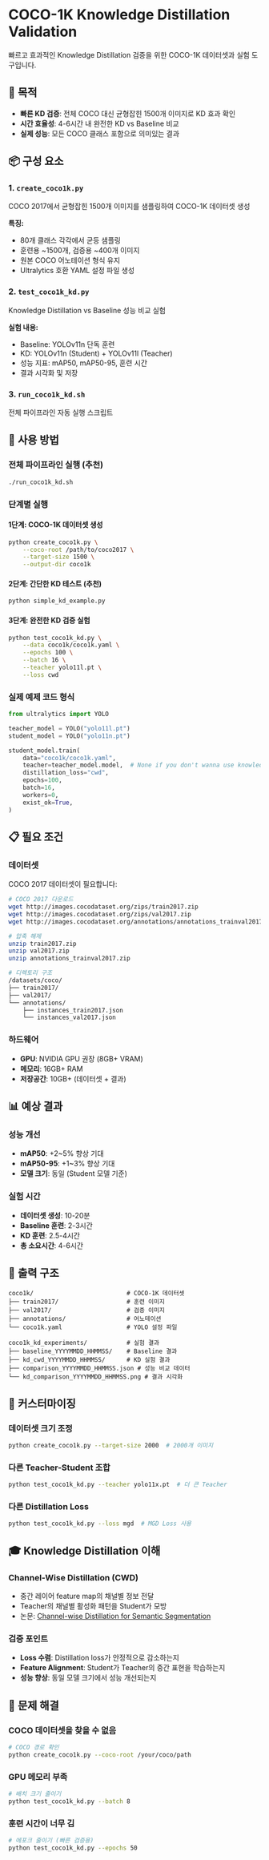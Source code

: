 # COCO-1K Knowledge Distillation Validation

빠르고 효과적인 Knowledge Distillation 검증을 위한 COCO-1K 데이터셋과 실험 도구입니다.

## 🎯 목적

- **빠른 KD 검증**: 전체 COCO 대신 균형잡힌 1500개 이미지로 KD 효과 확인
- **시간 효율성**: 4-6시간 내 완전한 KD vs Baseline 비교
- **실제 성능**: 모든 COCO 클래스 포함으로 의미있는 결과

## 📦 구성 요소

### 1. `create_coco1k.py`
COCO 2017에서 균형잡힌 1500개 이미지를 샘플링하여 COCO-1K 데이터셋 생성

**특징:**
- 80개 클래스 각각에서 균등 샘플링
- 훈련용 ~1500개, 검증용 ~400개 이미지
- 원본 COCO 어노테이션 형식 유지
- Ultralytics 호환 YAML 설정 파일 생성

### 2. `test_coco1k_kd.py`
Knowledge Distillation vs Baseline 성능 비교 실험

**실험 내용:**
- Baseline: YOLOv11n 단독 훈련
- KD: YOLOv11n (Student) + YOLOv11l (Teacher)
- 성능 지표: mAP50, mAP50-95, 훈련 시간
- 결과 시각화 및 저장

### 3. `run_coco1k_kd.sh`
전체 파이프라인 자동 실행 스크립트

## 🚀 사용 방법

### 전체 파이프라인 실행 (추천)
```bash
./run_coco1k_kd.sh
```

### 단계별 실행

#### 1단계: COCO-1K 데이터셋 생성
```bash
python create_coco1k.py \
    --coco-root /path/to/coco2017 \
    --target-size 1500 \
    --output-dir coco1k
```

#### 2단계: 간단한 KD 테스트 (추천)
```bash
python simple_kd_example.py
```

#### 3단계: 완전한 KD 검증 실험
```bash
python test_coco1k_kd.py \
    --data coco1k/coco1k.yaml \
    --epochs 100 \
    --batch 16 \
    --teacher yolo11l.pt \
    --loss cwd
```

### 실제 예제 코드 형식
```python
from ultralytics import YOLO

teacher_model = YOLO("yolo11l.pt")
student_model = YOLO("yolo11n.pt")

student_model.train(
    data="coco1k/coco1k.yaml",
    teacher=teacher_model.model,  # None if you don't wanna use knowledge distillation
    distillation_loss="cwd",
    epochs=100,
    batch=16,
    workers=0,
    exist_ok=True,
)
```

## 📋 필요 조건

### 데이터셋
COCO 2017 데이터셋이 필요합니다:
```bash
# COCO 2017 다운로드
wget http://images.cocodataset.org/zips/train2017.zip
wget http://images.cocodataset.org/zips/val2017.zip
wget http://images.cocodataset.org/annotations/annotations_trainval2017.zip

# 압축 해제
unzip train2017.zip
unzip val2017.zip
unzip annotations_trainval2017.zip

# 디렉토리 구조
/datasets/coco/
├── train2017/
├── val2017/
└── annotations/
    ├── instances_train2017.json
    └── instances_val2017.json
```

### 하드웨어
- **GPU**: NVIDIA GPU 권장 (8GB+ VRAM)
- **메모리**: 16GB+ RAM
- **저장공간**: 10GB+ (데이터셋 + 결과)

## 📊 예상 결과

### 성능 개선
- **mAP50**: +2~5% 향상 기대
- **mAP50-95**: +1~3% 향상 기대
- **모델 크기**: 동일 (Student 모델 기준)

### 실험 시간
- **데이터셋 생성**: 10-20분
- **Baseline 훈련**: 2-3시간
- **KD 훈련**: 2.5-4시간
- **총 소요시간**: 4-6시간

## 📁 출력 구조

```
coco1k/                          # COCO-1K 데이터셋
├── train2017/                   # 훈련 이미지
├── val2017/                     # 검증 이미지
├── annotations/                 # 어노테이션
└── coco1k.yaml                  # YOLO 설정 파일

coco1k_kd_experiments/           # 실험 결과
├── baseline_YYYYMMDD_HHMMSS/    # Baseline 결과
├── kd_cwd_YYYYMMDD_HHMMSS/      # KD 실험 결과
├── comparison_YYYYMMDD_HHMMSS.json # 성능 비교 데이터
└── kd_comparison_YYYYMMDD_HHMMSS.png # 결과 시각화
```

## 🔧 커스터마이징

### 데이터셋 크기 조정
```bash
python create_coco1k.py --target-size 2000  # 2000개 이미지
```

### 다른 Teacher-Student 조합
```bash
python test_coco1k_kd.py --teacher yolo11x.pt  # 더 큰 Teacher
```

### 다른 Distillation Loss
```bash
python test_coco1k_kd.py --loss mgd  # MGD Loss 사용
```

## 🎓 Knowledge Distillation 이해

### Channel-Wise Distillation (CWD)
- 중간 레이어 feature map의 채널별 정보 전달
- Teacher의 채널별 활성화 패턴을 Student가 모방
- 논문: [Channel-wise Distillation for Semantic Segmentation](https://arxiv.org/abs/2011.13256)

### 검증 포인트
- **Loss 수렴**: Distillation loss가 안정적으로 감소하는지
- **Feature Alignment**: Student가 Teacher의 중간 표현을 학습하는지
- **성능 향상**: 동일 모델 크기에서 성능 개선되는지

## 🐛 문제 해결

### COCO 데이터셋을 찾을 수 없음
```bash
# COCO 경로 확인
python create_coco1k.py --coco-root /your/coco/path
```

### GPU 메모리 부족
```bash
# 배치 크기 줄이기
python test_coco1k_kd.py --batch 8
```

### 훈련 시간이 너무 김
```bash
# 에포크 줄이기 (빠른 검증용)
python test_coco1k_kd.py --epochs 50
```